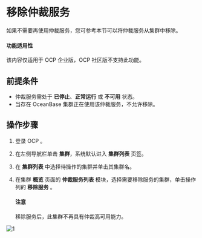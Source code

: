# 移除仲裁服务

如果不需要再使用仲裁服务，您可参考本节可以将仲裁服务从集群中移除。

<main id="notice" type='notice'>
<h4>功能适用性</h4>
<p>该内容仅适用于 OCP 企业版，OCP 社区版不支持此功能。</p>
</main>

## 前提条件

* 仲裁服务需处于 **已停止**、**正常运行** 或 **不可用** 状态。
* 当存在 OceanBase 集群正在使用该仲裁服务，不允许移除。

## 操作步骤

1. 登录 OCP 。

2. 在左侧导航栏单击 **集群**，系统默认进入 **集群列表** 页签。

3. 在 **集群列表** 中选择待操作的集群并单击其集群名。

4. 在集群 **概览** 页面的 **仲裁服务列表** 模块，选择需要移除服务的集群，单击操作列的 **移除服务** 。

    <main id="notice" type='notice'>
    <h4>注意</h4>
    <p>移除服务后，此集群不再具有仲裁高可用能力。</p>
    </main>

![1](https://obbusiness-private.oss-cn-shanghai.aliyuncs.com/doc/img/ocp/410/%E4%BB%B2%E8%A3%81-%E7%A7%BB%E9%99%A4%E6%9C%8D%E5%8A%A1.png)
